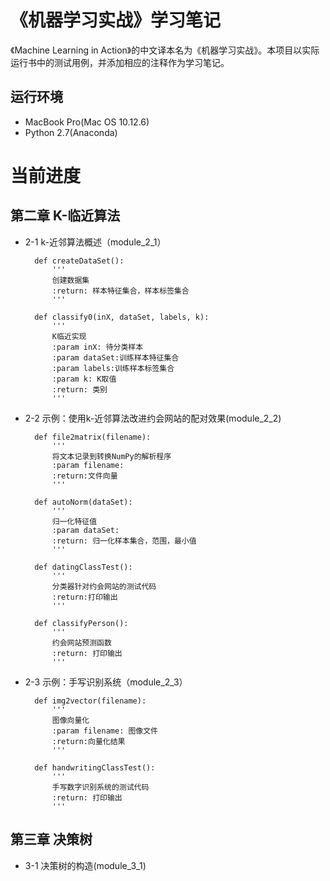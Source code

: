 # 《机器学习实战》学习笔记

《Machine Learning in Action》的中文译本名为《机器学习实战》。本项目以实际运行书中的测试用例，并添加相应的注释作为学习笔记。

## 运行环境
* MacBook Pro(Mac OS 10.12.6)
* Python 2.7(Anaconda)

# 当前进度
## 第二章 K-临近算法
* 2-1 k-近邻算法概述（module_2_1）

        def createDataSet():
            '''
            创建数据集
            :return: 样本特征集合，样本标签集合
            '''
    
        def classify0(inX, dataSet, labels, k):
            '''
            K临近实现
            :param inX: 待分类样本
            :param dataSet:训练样本特征集合
            :param labels:训练样本标签集合
            :param k: K取值
            :return: 类别
            '''
* 2-2 示例：使用k-近邻算法改进约会网站的配对效果(module_2_2)

        def file2matrix(filename):
            '''
            将文本记录到转换NumPy的解析程序
            :param filename:
            :return:文件向量
            '''
    
        def autoNorm(dataSet):
            '''
            归一化特征值
            :param dataSet:
            :return: 归一化样本集合，范围，最小值
            '''
    
        def datingClassTest():
            '''
            分类器针对约会网站的测试代码
            :return:打印输出
            '''
    
        def classifyPerson():
            '''
            约会网站预测函数
            :return: 打印输出
            '''
* 2-3 示例：手写识别系统（module_2_3）

        def img2vector(filename):
            '''
            图像向量化
            :param filename: 图像文件
            :return:向量化结果
            '''
    
        def handwritingClassTest():
            '''
            手写数字识别系统的测试代码
            :return: 打印输出
            '''

## 第三章 决策树
* 3-1 决策树的构造(module_3_1)